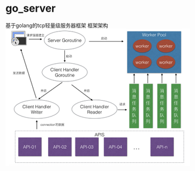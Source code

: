 # go_server
基于golang的tcp轻量级服务器框架
框架架构
![image](https://github.com/guoxuanhan/imgs-folder/blob/main/go_server_01.png)
